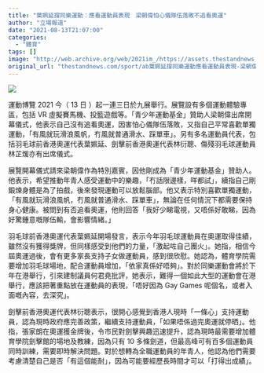 ```yaml
---
title: "葉姵延撐同樂運動：應看運動員表現　梁朝偉怕心儀隊伍落敗不追看奧運"
author: "立場報道"
date: "2021-08-13T21:07:00"
categories:
  - "體育"
tags: []
image: "http://web.archive.org/web/2021im_/https://assets.thestandnews.com/media/photos/gaygames.png"
original_url: "thestandnews.com/sport/ab葉姵延撐同樂運動應看運動員表現-梁朝偉怕心儀隊伍落敗不追看奧運"
---
```

![](http://web.archive.org/web/2021im_/https://assets.thestandnews.com/media/photos/gaygames.png)

運動博覽 2021 今（ 13 日 ）起一連三日於九展舉行。展覽設有多個運動體驗專區，包括 VR 虛擬賽馬機、投籃遊戲等。「青少年運動基金」贊助人梁朝偉出席開幕儀式，他表示自己沒有追看奧運，因害怕心儀隊伍落敗，又指自己平常喜歡單獨運動，「有風就玩滑浪風帆，冇風就普通滑水、踩單車」。另有多名運動員代表，包括羽毛球前香港奧運代表葉姵延、劍擊前香港奧運代表林衍聰、傷殘羽毛球運動員林芷煖亦有出席儀式。

展覽開幕儀式請來梁朝偉作為特別嘉賓，因他剛成為「青少年運動基金」贊助人。他表示，希望推動年青人感受運動中的樂趣，「冇話限邊樣，咩都試」，續指自己剛鍛煉身體是為了拍戲，後來發現運動可以放鬆腦部。他又表示特別喜歡單獨運動，「有風就玩滑浪風帆，冇風就普通滑水、踩單車」，無論在任何情況下都需要保持身心健康。被問到有否追看奧運，他則回答「我好少睇電視，又唔係好敢睇，因為好驚鍾意嘅隊伍輸，會影響情緒。」

羽毛球前香港奧運代表葉姵延開場發言，表示今年羽毛球運動員在奧運取得佳績，雖然沒有獲得獎牌，但同樣感受到他們的力量，「激起咗自己團火」。她指，相信今屆奧運過後，會有更多家長支持子女做運動員，感到很欣慰。她認為，體育學院需要增加羽毛球場地，配合運動員增加，「依家真係好唔夠」。對於同樂運動會將於下年在港舉行，引來建制議員何君堯批評，她表示，難得一個如此大型的運動會在港舉行，應該把著重點放在運動員的表現，「唔好因為 Gay Games 呢個名，或者入面嘅內容，去深究」。

劍擊前香港奧運代表林衍聰表示，很開心感覺到香港人現時「一條心」支持運動員，認為現時政府應完善政策，繼續支持運動員，「如果唔係過完奧運就停晒」。他指，張家朗在奧運獲金牌後，令市民對劍擊興趣迅速提升，認為現時最需要增加體育學院劍擊館的場地及教練，因為只有 10 多條劍道，但最高峰可有百多個運動員同時訓練，需要即時解決問題。對於想轉為全職運動員的年青人，他認為他們需要考慮清楚自己是否「有這個能耐」，因為可能要經歷長時間才可以「打得出成績」。